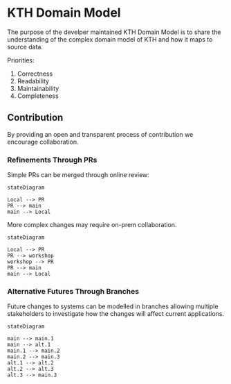 # KTH Domain Model

The purpose of the develper maintained KTH Domain Model is to share the understanding of the complex domain model of KTH and how it maps to source data.

Priorities:

1. Correctness
2. Readability
3. Maintainability
4. Completeness

## Contribution

By providing an open and transparent process of contribution we encourage collaboration.

### Refinements Through PRs
Simple PRs can be merged through online review:
```mermaid
stateDiagram

Local --> PR
PR --> main
main --> Local
```

More complex changes may require on-prem collaboration.
```mermaid
stateDiagram

Local --> PR
PR --> workshop
workshop --> PR
PR --> main
main --> Local
```

### Alternative Futures Through Branches
Future changes to systems can be modelled in branches allowing multiple stakeholders to investigate how the changes will affect current applications.
```mermaid
stateDiagram

main --> main.1
main --> alt.1
main.1 --> main.2
main.2 --> main.3
alt.1 --> alt.2
alt.2 --> alt.3
alt.3 --> main.3
```
